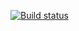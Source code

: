 [![Build status](https://ci.appveyor.com/api/projects/status/7mk8dwacvhbutxvq?svg=true)](https://ci.appveyor.com/project/JaneGame/homeworkauto3-1)